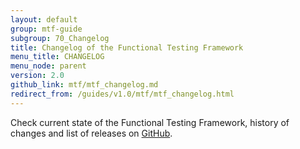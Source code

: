 ```yaml
---
layout: default
group: mtf-guide
subgroup: 70_Changelog
title: Changelog of the Functional Testing Framework
menu_title: CHANGELOG
menu_node: parent
version: 2.0
github_link: mtf/mtf_changelog.md
redirect_from: /guides/v1.0/mtf/mtf_changelog.html
---
```


Check current state of the Functional Testing Framework, history of changes and list of releases on [GitHub][].

[GitHub]: https://github.com/magento/mtf/blob/develop/CHANGELOG.md

